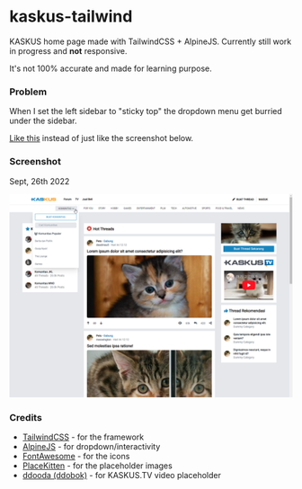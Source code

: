 # kaskus-tailwind

KASKUS home page made with TailwindCSS + AlpineJS. Currently still work in progress and **not** responsive.

It's not 100% accurate and made for learning purpose.

### Problem

When I set the left sidebar to "sticky top" the dropdown menu get burried under the sidebar.

[Like this](https://github.com/prastya28/kaskus-tailwind/blob/main/public/assets/img/problem_02.png) instead of just like the screenshot below.

### Screenshot

Sept, 26th 2022

![Screenshot / Sept 25th 2022](https://github.com/prastya28/kaskus-tailwind/blob/main/public/assets/img/ss_07.png)

### Credits

- [TailwindCSS](https://tailwindcss.com) - for the framework
- [AlpineJS](https://alpinejs.dev) - for dropdown/interactivity
- [FontAwesome](https://fontawesome.com/icons) - for the icons
- [PlaceKitten](https://placekitten.com) - for the placeholder images
- [ddooda (ddobok)](https://youtu.be/z8I6uIkI37k) - for KASKUS.TV video placeholder

